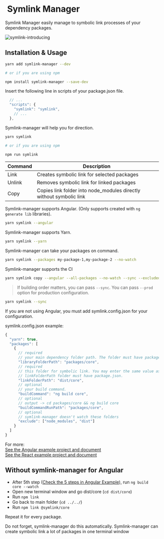 <h1> Symlink Manager</h1>

Symlink Manager easily manage to symbolic link processes of your dependency packages.

![symlink-introducing](https://www.imageupload.net/upload-image/2019/11/28/symlink-introducing.gif)

## Installation & Usage

```bash
yarn add symlink-manager --dev

# or if you are using npm

npm install symlink-manager --save-dev
```

Insert the following line in scripts of your package.json file.

```js
  // ...
  "scripts": {
    "symlink": "symlink",
    // ...
  },
```

Symlink-manager will help you for direction.

```bash
yarn symlink

# or if you are using npm

npm run symlink
```

| Command | Description                                                         |
| ------- | ------------------------------------------------------------------- |
| Link    | Creates symbolic link for selected packages                         |
| Unlink  | Removes symbolic link for linked packages                           |
| Copy    | Copies link folder into node_modules directly without symbolic link |

Symlink-manager supports Angular. (Only supports created with `ng generate lib` libraries).

```bash
yarn symlink --angular
```

Symlink-manager supports Yarn.

```bash
yarn symlink --yarn
```

Symlink-manager can take your packages on command.

```bash
yarn symlink --packages my-package-1,my-package-2 --no-watch
```

Symlink-manager supports the CI

```bash
yarn symlink copy --angular --all-packages --no-watch --sync --excluded-packages package1,package2
```

> If building order matters, you can pass `--sync`.
> You can pass `--prod` option for production configuration.

```bash
yarn symlink --sync
```

If you are not using Angular, you must add symlink.config.json for your configuration.

symlink.config.json example:

```js
{
  "yarn": true,
  "packages": [
    {
      // required
      // your main dependency folder path. The folder must have package.json.
      "libraryFolderPath": "packages/core",
      // required
      // this folder for symbolic link. You may enter the same value as libraryFolderPath.
      // linkFolderPath folder must have package.json.
      "linkFolderPath": "dist/core",
      // optional
      // your build command.
      "buildCommand": "ng build core",
      // optional
      // output -> cd packages/core && ng build core
      "buildCommandRunPath": "packages/core",
      // optional
      // symlink-manager doesn't watch these folders
      "exclude": ["node_modules", "dist"]
    }
  ]
}
```

For more:
<br>
<a href="https://github.com/mehmet-erim/symlink-manager/tree/master/examples/angular">See the Angular example project and document</a>
<br>
<a href="https://github.com/mehmet-erim/symlink-manager/tree/master/examples/react">See the React example project and document</a>

## Without symlink-manager for Angular

- After 5th step (<a href="https://github.com/mehmet-erim/symlink-manager/tree/master/examples/angular">Check the 5 steps in Angular Example</a>), run `ng build core --watch`
- Open new terminal window and go dist/core (`cd dist/core`)
- Run `npm link`
- Go back to main folder (`cd ../../`)
- Run `npm link @symlink/core`

Repeat it for every package.

Do not forget, symlink-manager do this automatically. Symlink-manager can create symbolic link a lot of packages in one terminal window
